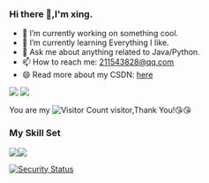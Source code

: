### Hi there 👋,I'm xing.

- 🔭 I’m currently working on something cool.
- 🌱 I’m currently learning Everything I like.
- 💬 Ask me about anything related to Java/Python.
- 📫 How to reach me: 211543828@qq.com
- 😄 Read more about my CSDN: [here](https://blog.csdn.net/qq_73340809?spm=1010.2135.3001.5343)
<div>
        <img src="https://github-readme-stats.vercel.app/api?username=xingstar520&show_icons=true&theme=tokyonight" />
        <img src="https://github-readme-stats.vercel.app/api/top-langs/?username=xingstar520" />
    </div>

You are my ![Visitor Count](https://profile-counter.glitch.me/wisdom-zhe/count.svg) visitor,Thank You!:kissing_heart::kissing_heart:

### My Skill Set

![](https://img.shields.io/badge/Java-ED8B00?style=for-the-badge&logo=openjdk&logoColor=white)![](https://img.shields.io/badge/Python-3776AB?style=for-the-badge&logo=python&logoColor=white)

[![Security Status](https://www.murphysec.com/platform3/v31/badge/1716719127330684928.svg)](https://www.murphysec.com/console/report/1716719126802202624/1716719127330684928)
